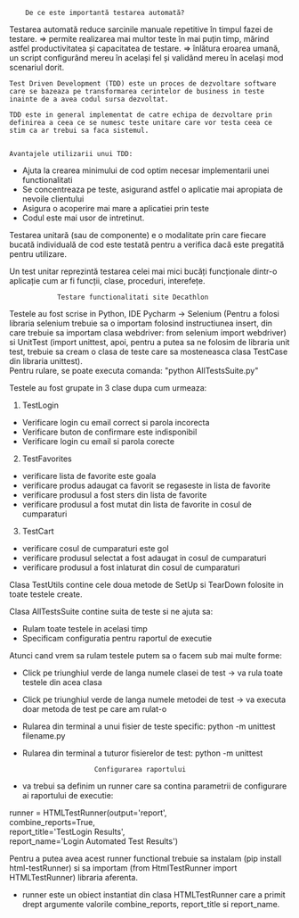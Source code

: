         De ce este importantă testarea automată?

Testarea automată reduce sarcinile manuale repetitive în timpul fazei de testare. 
=> permite realizarea mai multor teste în mai puțin timp, mărind astfel productivitatea și capacitatea de testare.
=> înlătura eroarea umană, un script configurând mereu în același fel și validând mereu în același mod scenariul dorit.


	Test Driven Development (TDD) este un proces de dezvoltare software care se bazeaza pe transformarea cerintelor de business in teste inainte de a avea codul sursa dezvoltat. 

	TDD este in general implementat de catre echipa de dezvoltare prin definirea a ceea ce se numesc teste unitare care vor testa ceea ce stim ca ar trebui sa faca sistemul.


	Avantajele utilizarii unui TDD: 

- Ajuta la crearea minimului de cod optim necesar implementarii unei functionalitati
- Se concentreaza pe teste, asigurand astfel o aplicatie mai apropiata de nevoile clientului
- Asigura o acoperire mai mare a aplicatiei prin teste
- Codul este mai usor de intretinut.

Testarea unitară (sau de componente) e o modalitate prin care fiecare bucată individuală de cod este testată pentru a verifica dacă este pregatită pentru utilizare. 

Un test unitar reprezintă testarea celei mai mici bucăți funcționale dintr-o aplicație cum ar fi funcții, clase, proceduri, interefețe.



				Testare functionalitati site Decathlon

Testele au fost scrise in Python, IDE Pycharm -> Selenium (Pentru a folosi libraria selenium trebuie sa o importam folosind instructiunea insert, din care trebuie sa importam clasa webdriver: from selenium import webdriver) si UnitTest (import unittest, apoi, pentru a putea sa ne folosim de libraria unit test, trebuie sa cream o clasa de teste care sa mosteneasca clasa TestCase din libraria unittest).  
Pentru rulare, se poate executa comanda: "python AllTestsSuite.py"

Testele au fost grupate in 3 clase dupa cum urmeaza:

 1. TestLogin

- Verificare login cu email correct si parola incorecta
- Verificare buton de confirmare este indisponibil
- Verificare login cu email si parola corecte

2. TestFavorites 

- verificare lista de favorite este goala
- verificare produs adaugat ca favorit  se regaseste in lista de favorite
- verificare produsul a fost sters din lista de favorite
- verificare produsul a fost mutat din lista de favorite in cosul de cumparaturi

3. TestCart

- verificare cosul de cumparaturi este gol
- verificare produsul selectat a fost adaugat in cosul de cumparaturi
- verificare produsul a fost inlaturat din cosul de cumparaturi

Clasa TestUtils contine cele doua metode de SetUp si TearDown folosite in toate testele create.

Clasa AllTestsSuite contine suita de teste si ne ajuta sa:
- Rulam toate testele in acelasi timp
- Specificam configuratia pentru raportul de executie

 Atunci cand vrem sa rulam testele putem sa o facem sub mai multe forme: 
 - Click pe triunghiul verde de langa numele clasei de test -> va rula toate testele din acea clasa
 - Click pe triunghiul verde de langa numele metodei de test -> va executa doar metoda de test pe care am rulat-o
 - Rularea din terminal a unui fisier de teste specific: python -m unittest filename.py
 - Rularea din terminal a tuturor fisierelor de test: python -m unittest


            			 Configurarea raportului

- va trebui sa definim un runner care sa contina parametrii de configurare ai raportului de executie:

runner = HTMLTestRunner(output='report',      	                      
			combine_reports=True,                                     
			report_title='TestLogin Results',                                        
			report_name='Login Automated Test Results')

Pentru a putea avea acest runner functional trebuie sa instalam (pip install html-testRunner) si sa importam (from HtmlTestRunner import HTMLTestRunner) libraria aferenta. 

- runner este un obiect instantiat din clasa HTMLTestRunner care a primit drept argumente valorile combine_reports, report_title si report_name.





